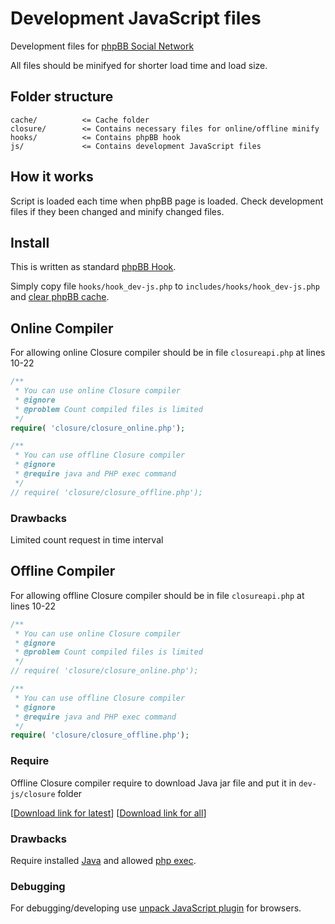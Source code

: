 # Development JavaScript files
Development files for [phpBB Social Network](http://phpbbsocialnetwork.com/)

All files should be minifyed for shorter load time and load size.

## Folder structure
```
cache/    		<= Cache folder
closure/		<= Contains necessary files for online/offline minify
hooks/			<= Contains phpBB hook
js/		        <= Contains development JavaScript files
```

## How it works
Script is loaded each time when phpBB page is loaded.
Check development files if they been changed and minify changed files.

## Install
This is written as standard [phpBB Hook](https://www.phpbb.com/community/docs/hook_system.html).

Simply copy file ```hooks/hook_dev-js.php``` to ```includes/hooks/hook_dev-js.php``` and [clear phpBB cache](https://www.phpbb.com/kb/article/purging-the-phpbb-cache/).

## Online Compiler
For allowing online Closure compiler should be in file ```closureapi.php``` at lines 10-22
```php
/**
 * You can use online Closure compiler
 * @ignore
 * @problem Count compiled files is limited
 */
require( 'closure/closure_online.php');

/**
 * You can use offline Closure compiler
 * @ignore
 * @require java and PHP exec command
 */
// require( 'closure/closure_offline.php');
```
### Drawbacks
Limited count request in time interval
## Offline Compiler
For allowing offline Closure compiler should be in file ```closureapi.php``` at lines 10-22
```php
/**
 * You can use online Closure compiler
 * @ignore
 * @problem Count compiled files is limited
 */
// require( 'closure/closure_online.php');

/**
 * You can use offline Closure compiler
 * @ignore
 * @require java and PHP exec command
 */
require( 'closure/closure_offline.php');
```
### Require
Offline Closure compiler require to download Java jar file and put it in ```dev-js/closure``` folder

[[Download link for latest](http://closure-compiler.googlecode.com/files/compiler-latest.zip)] [[Download link for all](https://code.google.com/p/closure-compiler/downloads/list)]
### Drawbacks
Require installed [Java](http://www.oracle.com/technetwork/java/javase/downloads/) and allowed [php exec](http://php.net/manual/en/function.exec.php).
### Debugging
For debugging/developing use [unpack JavaScript plugin](http://jsbeautifier.org/) for browsers.